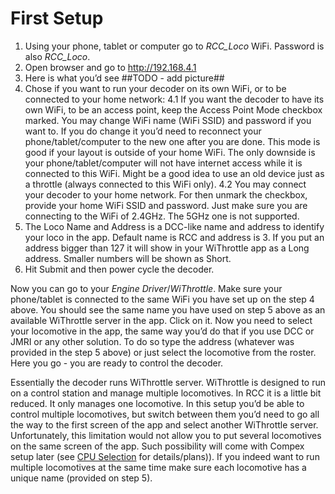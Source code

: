 # First Setup

1. Using your phone, tablet or computer go to _RCC_Loco_ WiFi. Password is also _RCC_Loco_.
2. Open browser and go to http://192.168.4.1
3. Here is what you’d see ##TODO - add picture##
4. Chose if you want to run your decoder on its own WiFi, or to be connected to your home network:
    4.1 If you want the decoder to have its own WiFi, to be an access point, keep the Access Point Mode checkbox marked. You may change WiFi name (WiFi SSID) and password if you want to. If you do change it you’d need to reconnect your phone/tablet/computer to the new one after you are done. This mode is good if your layout is outside of your home WiFi. The only downside is your phone/tablet/computer will not have internet access while it is connected to this WiFi. Might be a good idea to use an old device just as a throttle (always connected to this WiFi only). 
    4.2 You may connect your decoder to your home network. For then unmark the checkbox, provide your home WiFi SSID and password. Just make sure you are connecting to the WiFi of 2.4GHz. The 5GHz one is not supported.
5. The Loco Name and Address is a DCC-like name and address to identify your loco in the app. Default name is RCC and address is 3. If you put an address bigger than 127 it will show in your WiThrottle app as a Long address. Smaller numbers will be shown as Short.
6. Hit Submit and then power cycle the decoder.

Now you can go to your _Engine Driver_/_WiThrottle_. Make sure your phone/tablet is connected to the same WiFi you have set up on the step 4 above. You should see the same name you have used on step 5 above as an available WiThrottle server in the app. Click on it. Now you need to select your locomotive in the app, the same way you’d do that if you use DCC or JMRI or any other solution. To do so type the address (whatever was provided in the step 5 above) or just select the locomotive from the roster. Here you go - you are ready to control the decoder.

Essentially the decoder runs WiThrottle server. WiThrottle is designed to run on a control station and manage multiple locomotives. In RCC it is a little bit reduced. It only manages one locomotive. In this setup you’d be able to control multiple locomotives, but switch between them you’d need to go all the way to the first screen of the app and select another WiThrottle server. Unfortunately, this limitation would not allow you to put several locomotives on the same screen of the app. Such possibility will come with Compex setup later (see [CPU Selection](cpu_selection.md) for details/plans)). If you indeed want to run multiple locomotives at the same time make sure each locomotive has a unique name (provided on step 5).

